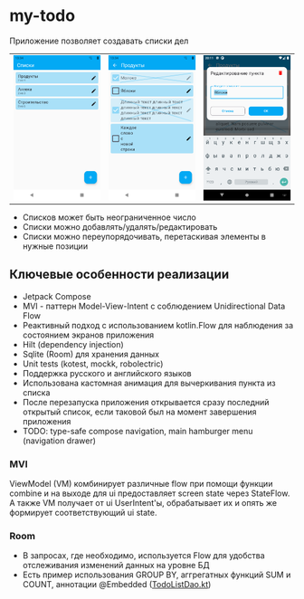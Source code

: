 # my-todo

Приложение позволяет создавать списки дел

|                                     |                                                |                                                                        |
|-------------------------------------|------------------------------------------------|------------------------------------------------------------------------|
| ![](docs/images/Lists.png "Списки") | ![](docs/images/Items.png "Содержимое списка") | ![](docs/images/EditItemDialog.png "Диалог редактирования/добавления") |

* Списков может быть неограниченное число
* Списки можно добавлять/удалять/редактировать
* Списки можно переупорядочивать, перетаскивая элементы в нужные позиции

## Ключевые особенности реализации
* Jetpack Compose
* MVI - паттерн Model-View-Intent с соблюдением Unidirectional Data Flow
* Реактивный подход с использованием kotlin.Flow для наблюдения за состоянием экранов приложения
* Hilt (dependency injection)
* Sqlite (Room) для хранения данных
* Unit tests (kotest, mockk, robolectric)
* Поддержка русского и английского языков
* Использована кастомная анимация для вычеркивания пункта из списка
* После перезапуска приложения открывается сразу последний открытый список,
если таковой был на момент завершения приложения
* TODO: type-safe compose navigation, main hamburger menu (navigation drawer)

### MVI
ViewModel (VM) комбинирует различные flow при помощи функции combine и на выходе
для ui предоставляет screen state через StateFlow. А также VM получает от ui UserIntent'ы,
обрабатывает их и опять же формирует соответствующий ui state.

### Room
* В запросах, где необходимо, используется Flow для удобства отслеживания изменений данных на уровне БД
* Есть пример использования GROUP BY, аггрегатных функций SUM и COUNT, 
аннотации @Embedded ([TodoListDao.kt](app/src/main/java/alexx/rizz/mytodo/feature/todolist/TodoListDao.kt))